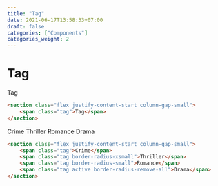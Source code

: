 ```yaml
---
title: "Tag"
date: 2021-06-17T13:58:33+07:00
draft: false
categories: ["Components"]
categories_weight: 2
---
```


# Tag

<section class="flex justify-content-start column-gap-small">
    <span class="tag">Tag</span>
</section>

``` html
<section class="flex justify-content-start column-gap-small">
    <span class="tag">Tag</span>
</section>
```

<section class="flex justify-content-start column-gap-small">
    <span class="tag">Crime</span>
    <span class="tag border-radius-xsmall">Thriller</span>
    <span class="tag border-radius-small">Romance</span>
    <span class="tag active border-radius-remove-all">Drama</span>
</section>

``` html
<section class="flex justify-content-start column-gap-small">
    <span class="tag">Crime</span>
    <span class="tag border-radius-xsmall">Thriller</span>
    <span class="tag border-radius-small">Romance</span>
    <span class="tag active border-radius-remove-all">Drama</span>
</section>
```